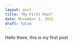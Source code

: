 ```yaml
---
layout: post
title: "My First Post"
date: November 3, 2021
draft: false
---
```


Hello there, this is my first post
